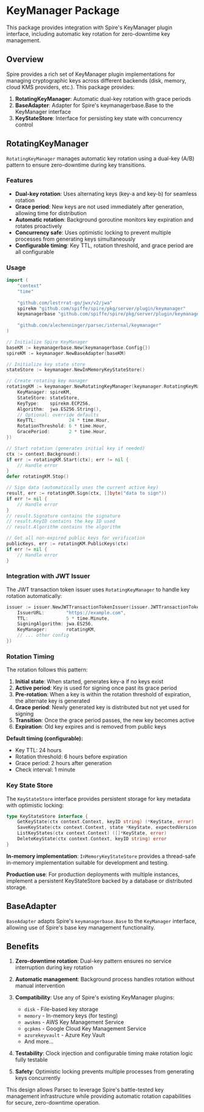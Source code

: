 # KeyManager Package

This package provides integration with Spire's KeyManager plugin interface, including automatic key rotation for zero-downtime key management.

## Overview

Spire provides a rich set of KeyManager plugin implementations for managing cryptographic keys across different backends (disk, memory, cloud KMS providers, etc.). This package provides:

1. **RotatingKeyManager**: Automatic dual-key rotation with grace periods
2. **BaseAdapter**: Adapter for Spire's keymanagerbase.Base to the KeyManager interface
3. **KeyStateStore**: Interface for persisting key state with concurrency control

## RotatingKeyManager

`RotatingKeyManager` manages automatic key rotation using a dual-key (A/B) pattern to ensure zero-downtime during key transitions.

### Features

- **Dual-key rotation**: Uses alternating keys (key-a and key-b) for seamless rotation
- **Grace period**: New keys are not used immediately after generation, allowing time for distribution
- **Automatic rotation**: Background goroutine monitors key expiration and rotates proactively
- **Concurrency safe**: Uses optimistic locking to prevent multiple processes from generating keys simultaneously
- **Configurable timing**: Key TTL, rotation threshold, and grace period are all configurable

### Usage

```go
import (
	"context"
	"time"
	
	"github.com/lestrrat-go/jwx/v2/jwa"
	spirekm "github.com/spiffe/spire/pkg/server/plugin/keymanager"
	keymanagerbase "github.com/spiffe/spire/pkg/server/plugin/keymanager/base"
	
	"github.com/alechenninger/parsec/internal/keymanager"
)

// Initialize Spire KeyManager
baseKM := keymanagerbase.New(keymanagerbase.Config{})
spireKM := keymanager.NewBaseAdapter(baseKM)

// Initialize key state store
stateStore := keymanager.NewInMemoryKeyStateStore()

// Create rotating key manager
rotatingKM := keymanager.NewRotatingKeyManager(keymanager.RotatingKeyManagerConfig{
	KeyManager: spireKM,
	StateStore: stateStore,
	KeyType:    spirekm.ECP256,
	Algorithm:  jwa.ES256.String(),
	// Optional: override defaults
	KeyTTL:            24 * time.Hour,
	RotationThreshold: 6 * time.Hour,
	GracePeriod:       2 * time.Hour,
})

// Start rotation (generates initial key if needed)
ctx := context.Background()
if err := rotatingKM.Start(ctx); err != nil {
	// Handle error
}
defer rotatingKM.Stop()

// Sign data (automatically uses the current active key)
result, err := rotatingKM.Sign(ctx, []byte("data to sign"))
if err != nil {
	// Handle error
}
// result.Signature contains the signature
// result.KeyID contains the key ID used
// result.Algorithm contains the algorithm

// Get all non-expired public keys for verification
publicKeys, err := rotatingKM.PublicKeys(ctx)
if err != nil {
	// Handle error
}
```

### Integration with JWT Issuer

The JWT transaction token issuer uses `RotatingKeyManager` to handle key rotation automatically:

```go
issuer := issuer.NewJWTTransactionTokenIssuer(issuer.JWTTransactionTokenIssuerConfig{
	IssuerURL:        "https://example.com",
	TTL:              5 * time.Minute,
	SigningAlgorithm: jwa.ES256,
	KeyManager:       rotatingKM,
	// ... other config
})
```

### Rotation Timing

The rotation follows this pattern:

1. **Initial state**: When started, generates key-a if no keys exist
2. **Active period**: Key is used for signing once past its grace period
3. **Pre-rotation**: When a key is within the rotation threshold of expiration, the alternate key is generated
4. **Grace period**: Newly generated key is distributed but not yet used for signing
5. **Transition**: Once the grace period passes, the new key becomes active
6. **Expiration**: Old key expires and is removed from public keys

**Default timing (configurable):**
- Key TTL: 24 hours
- Rotation threshold: 6 hours before expiration
- Grace period: 2 hours after generation
- Check interval: 1 minute

### Key State Store

The `KeyStateStore` interface provides persistent storage for key metadata with optimistic locking:

```go
type KeyStateStore interface {
	GetKeyState(ctx context.Context, keyID string) (*KeyState, error)
	SaveKeyState(ctx context.Context, state *KeyState, expectedVersion *time.Time) error
	ListKeyStates(ctx context.Context) ([]*KeyState, error)
	DeleteKeyState(ctx context.Context, keyID string) error
}
```

**In-memory implementation**: `InMemoryKeyStateStore` provides a thread-safe in-memory implementation suitable for development and testing.

**Production use**: For production deployments with multiple instances, implement a persistent KeyStateStore backed by a database or distributed storage.

## BaseAdapter

`BaseAdapter` adapts Spire's `keymanagerbase.Base` to the `KeyManager` interface, allowing use of Spire's base key management functionality.

## Benefits

1. **Zero-downtime rotation**: Dual-key pattern ensures no service interruption during key rotation

2. **Automatic management**: Background process handles rotation without manual intervention

3. **Compatibility**: Use any of Spire's existing KeyManager plugins:
   - `disk` - File-based key storage
   - `memory` - In-memory keys (for testing)
   - `awskms` - AWS Key Management Service
   - `gcpkms` - Google Cloud Key Management Service
   - `azurekeyvault` - Azure Key Vault
   - And more...

4. **Testability**: Clock injection and configurable timing make rotation logic fully testable

5. **Safety**: Optimistic locking prevents multiple processes from generating keys concurrently

This design allows Parsec to leverage Spire's battle-tested key management infrastructure while providing automatic rotation capabilities for secure, zero-downtime operation.

